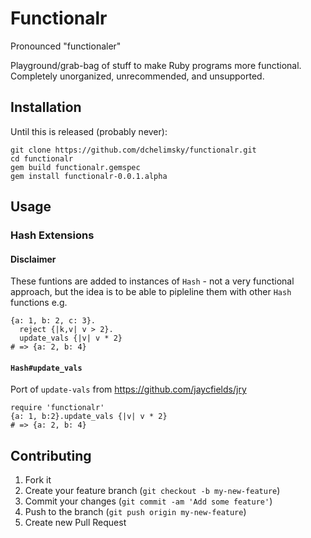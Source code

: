 # Functionalr

Pronounced "functionaler"

Playground/grab-bag of stuff to make Ruby programs more functional. Completely
unorganized, unrecommended, and unsupported.

## Installation

Until this is released (probably never):

    git clone https://github.com/dchelimsky/functionalr.git
    cd functionalr
    gem build functionalr.gemspec
    gem install functionalr-0.0.1.alpha

## Usage

### Hash Extensions

#### Disclaimer

These funtions are added to instances of `Hash` - not a very functional approach,
but the idea is to be able to pipleline them with other `Hash` functions e.g.

    {a: 1, b: 2, c: 3}.
      reject {|k,v| v > 2}.
      update_vals {|v| v * 2}
    # => {a: 2, b: 4}

#### `Hash#update_vals`

Port of `update-vals` from https://github.com/jaycfields/jry

    require 'functionalr'
    {a: 1, b:2}.update_vals {|v| v * 2}
    # => {a: 2, b: 4}

## Contributing

1. Fork it
2. Create your feature branch (`git checkout -b my-new-feature`)
3. Commit your changes (`git commit -am 'Add some feature'`)
4. Push to the branch (`git push origin my-new-feature`)
5. Create new Pull Request
